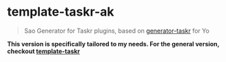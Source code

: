 # template-taskr-ak

> Sao Generator for Taskr plugins, based on [generator-taskr][generator-taskr] for Yo

**This version is specifically tailored to my needs. For the general version, checkout [template-taskr][template-taskr]**

[generator-taskr]: https://github.com/lukeed/generator-taskr
[template-taskr]: https://github.com/adamkiss/template-taskr
